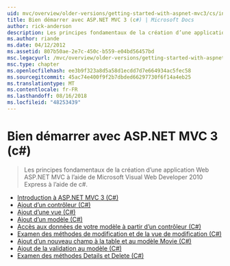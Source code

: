 ```yaml
---
uid: mvc/overview/older-versions/getting-started-with-aspnet-mvc3/cs/index
title: Bien démarrer avec ASP.NET MVC 3 (c#) | Microsoft Docs
author: rick-anderson
description: Les principes fondamentaux de la création d’une application Web ASP.NET MVC à l’aide de Microsoft Visual Web Developer 2010 Express à l’aide de c#.
ms.author: riande
ms.date: 04/12/2012
ms.assetid: 807b50ae-2e7c-450c-b559-e04bd56457bd
msc.legacyurl: /mvc/overview/older-versions/getting-started-with-aspnet-mvc3/cs
msc.type: chapter
ms.openlocfilehash: ee3b9f323a8d5a58d1ecdd7d7e664934ac5fec58
ms.sourcegitcommit: 45ac74e400f9f2b7dbded66297730f6f14a4eb25
ms.translationtype: MT
ms.contentlocale: fr-FR
ms.lasthandoff: 08/16/2018
ms.locfileid: "48253439"
---
```

<a name="getting-started-with-aspnet-mvc-3-c"></a>Bien démarrer avec ASP.NET MVC 3 (c#)
====================
> Les principes fondamentaux de la création d’une application Web ASP.NET MVC à l’aide de Microsoft Visual Web Developer 2010 Express à l’aide de c#.


- [Introduction à ASP.NET MVC 3 (C#)](intro-to-aspnet-mvc-3.md)
- [Ajout d’un contrôleur (C#)](adding-a-controller.md)
- [Ajout d’une vue (C#)](adding-a-view.md)
- [Ajout d’un modèle (C#)](adding-a-model.md)
- [Accès aux données de votre modèle à partir d’un contrôleur (C#)](accessing-your-models-data-from-a-controller.md)
- [Examen des méthodes de modification et de la vue de modification (C#)](examining-the-edit-methods-and-edit-view.md)
- [Ajout d’un nouveau champ à la table et au modèle Movie (C#)](adding-a-new-field.md)
- [Ajout de la validation au modèle (C#)](adding-validation-to-the-model.md)
- [Examen des méthodes Details et Delete (C#)](improving-the-details-and-delete-methods.md)
